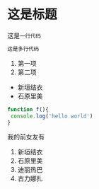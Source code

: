 # 这是标题
这是`一行代码`
 ```javascript
 这是多行代码
 ```
1. 第一项
2. 第二项
* 新垣结衣
* 石原里美

 ```javascript
function f(){
  console.log('hello world')
}
 ```
我的前女友有

1. 新垣结衣
2. 石原里美
3. 迪丽热巴
4. 古力娜扎
